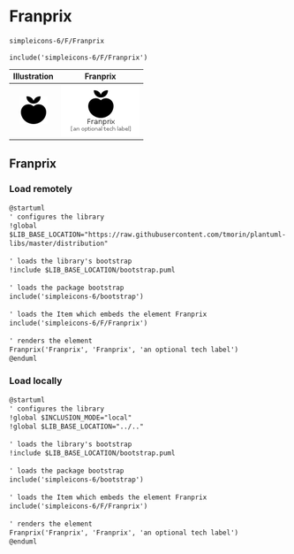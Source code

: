 # Franprix


```text
simpleicons-6/F/Franprix
```

```text
include('simpleicons-6/F/Franprix')
```



| Illustration | Franprix |
| :---: | :---: |
| ![illustration for Illustration](../../simpleicons-6/F/Franprix.png) | ![illustration for Franprix](../../simpleicons-6/F/Franprix.Local.png) |




## Franprix

### Load remotely
```plantuml
@startuml
' configures the library
!global $LIB_BASE_LOCATION="https://raw.githubusercontent.com/tmorin/plantuml-libs/master/distribution"

' loads the library's bootstrap
!include $LIB_BASE_LOCATION/bootstrap.puml

' loads the package bootstrap
include('simpleicons-6/bootstrap')

' loads the Item which embeds the element Franprix
include('simpleicons-6/F/Franprix')

' renders the element
Franprix('Franprix', 'Franprix', 'an optional tech label')
@enduml
```

### Load locally
```plantuml
@startuml
' configures the library
!global $INCLUSION_MODE="local"
!global $LIB_BASE_LOCATION="../.."

' loads the library's bootstrap
!include $LIB_BASE_LOCATION/bootstrap.puml

' loads the package bootstrap
include('simpleicons-6/bootstrap')

' loads the Item which embeds the element Franprix
include('simpleicons-6/F/Franprix')

' renders the element
Franprix('Franprix', 'Franprix', 'an optional tech label')
@enduml
```

